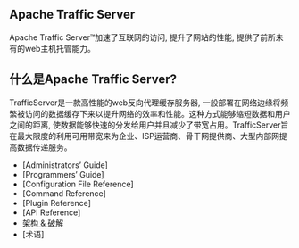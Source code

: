 ## Apache Traffic Server
Apache Traffic Server™加速了互联网的访问, 提升了网站的性能, 提供了前所未有的web主机托管能力。

## 什么是Apache Traffic Server?
TrafficServer是一款高性能的web反向代理缓存服务器, 一般部署在网络边缘将频繁被访问的数据缓存下来以提升网络的效率和性能。这种方式能够缩短数据和用户之间的距离, 使数据能够快速的分发给用户并且减少了带宽占用。TrafficServer旨在最大限度的利用可用带宽来为企业、ISP运营商、骨干网提供商、大型内部网提高数据传递服务。

* [Administrators’ Guide]
* [Programmers’ Guide]
* [Configuration File Reference]
* [Command Reference]
* [Plugin Reference]
* [API Reference]
* [架构 & 破解](arch/index.md)
* [术语]

